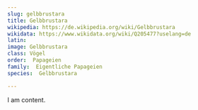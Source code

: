 ```yaml
---
slug: gelbbrustara
title: Gelbbrustara
wikipedia: https://de.wikipedia.org/wiki/Gelbbrustara
wikidata: https://www.wikidata.org/wiki/Q205477?uselang=de
latin:
image: Gelbbrustara
class: Vögel
order:  Papageien
family:  Eigentliche Papageien
species:  Gelbbrustara

---
```


I am content.
